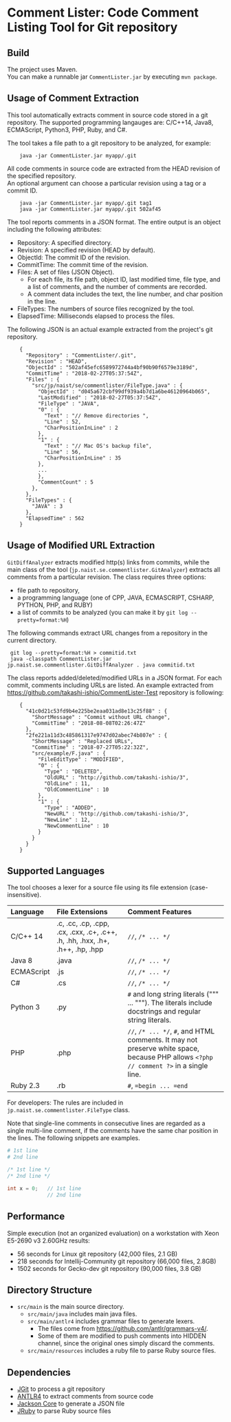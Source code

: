 # Comment Lister: Code Comment Listing Tool for Git repository

## Build

The project uses Maven.  
You can make a runnable jar `CommentLister.jar` by executing `mvn package`. 


## Usage of Comment Extraction

This tool automatically extracts comment in source code stored in a git repository.
The supported programming langauges are: C/C++14, Java8, ECMAScript, Python3, PHP, Ruby, and C#. 

The tool takes a file path to a git repository to be analyzed, for example:

        java -jar CommentLister.jar myapp/.git

All code comments in source code are extracted from the HEAD revision of the specified repository.  
An optional argument can choose a particular revision using a tag or a commit ID.

        java -jar CommentLister.jar myapp/.git tag1
        java -jar CommentLister.jar myapp/.git 502af45

The tool reports comments in a JSON format.
The entire output is an object including the following attributes:
 - Repository: A specified directory.
 - Revision: A specified revision (HEAD by default).
 - ObjectId: The commit ID of the revision.
 - CommitTime: The commit time of the revision.
 - Files: A set of files (JSON Object). 
   - For each file, its file path, object ID, last modified time, file type, and a list of comments, and the number of comments are recorded.
   - A comment data includes the text, the line number, and char position in the line.
 - FileTypes: The numbers of source files recognized by the tool.
 - ElapsedTime: Milliseconds elapsed to process the files. 

The following JSON is an actual example extracted from the project's git repository.

        {
          "Repository" : "CommentLister/.git",
          "Revision" : "HEAD",
          "ObjectId" : "502af45efc6589972744a4bf90b90f6579e3189d",
          "CommitTime" : "2018-02-27T05:37:54Z",
          "Files" : {
            "src/jp/naist/se/commentlister/FileType.java" : {
              "ObjectId" : "d045a672cbf99df939a4b7d1a6be46120964b065",
              "LastModified" : "2018-02-27T05:37:54Z",
              "FileType" : "JAVA",
              "0" : {
                "Text" : "// Remove directories ",
                "Line" : 52,
                "CharPositionInLine" : 2
              },
              "1" : {
                "Text" : "// Mac OS's backup file",
                "Line" : 56,
                "CharPositionInLine" : 35
              },
              ...
              },
              "CommentCount" : 5
            },
          },
          "FileTypes" : {
            "JAVA" : 3
          },
          "ElapsedTime" : 562
        }



## Usage of Modified URL Extraction 

`GitDiffAnalyzer` extracts modified http(s) links from commits, while the main class of the tool (`jp.naist.se.commentlister.GitAnalyzer`) extracts all comments from a particular revision. 
The class requires three options: 
 - file path to repository, 
 - a programming language (one of CPP, JAVA, ECMASCRIPT, CSHARP, PYTHON, PHP, and RUBY)
 - a list of commits to be analyzed (you can make it by `git log --pretty=format:%H`)

The following commands extract URL changes from a repository in the current directory.

     git log --pretty=format:%H > commitid.txt
     java -classpath CommentLister.jar jp.naist.se.commentlister.GitDiffAnalyzer . java commitid.txt

The class reports added/deleted/modified URLs in a JSON format.
For each commit, comments including URLs are listed. 
An example extracted from <https://github.com/takashi-ishio/CommentLister-Test> repository is following: 

        {
          "41c0d21c53fd9b4e225be2eaa031ad8e13c25f88" : {
            "ShortMessage" : "Commit without URL change",
            "CommitTime" : "2018-08-08T02:26:47Z"
          },
          "2fe221a11d3c485861317e9747d02abec74b807e" : {
            "ShortMessage" : "Replaced URLs",
            "CommitTime" : "2018-07-27T05:22:32Z",
            "src/example/F.java" : {
              "FileEditType" : "MODIFIED",
              "0" : {
                "Type" : "DELETED",
                "OldURL" : "http://github.com/takashi-ishio/3",
                "OldLine" : 11,
                "OldCommentLine" : 10
              },
              "1" : {
                "Type" : "ADDED",
                "NewURL" : "http://github.com/takashi-ishio/3",
                "NewLine" : 12,
                "NewCommentLine" : 10
              }
            }
          }
        }



## Supported Languages

The tool chooses a lexer for a source file using its file extension (case-insensitive).

|Language|File Extensions|Comment Features|
|:-------|:--------------|:---------------|
|C/C++ 14|.c, .cc, .cp, .cpp, .cx, .cxx, .c+, .c++, .h, .hh, .hxx, .h+, .h++, .hp, .hpp|`//`, `/* ... */`|
|Java 8|.java|`//`, `/* ... */`|
|ECMAScript|.js|`//`, `/* ... */`|
|C#|.cs|`//`, `/* ... */`|
|Python 3|.py|`#` and long string literals (""" ... """). The literals include docstrings and regular string literals.|
|PHP|.php|`//`, `/* ... */`, `#`, and HTML comments. It may not preserve white space, because PHP allows `<?php // comment ?>` in a single line.|
|Ruby 2.3|.rb|`#`, `=begin ... =end`|

For developers: The rules are included in `jp.naist.se.commentlister.FileType` class.

Note that single-line comments in consecutive lines are regarded as a single multi-line comment, if the comments have the same char position in the lines. The following snippets are examples.

```Ruby
# 1st line
# 2nd line
```

```c++
/* 1st line */
/* 2nd line */
```

```c++
int x = 0;   // 1st line
             // 2nd line
```


## Performance

Simple execution (not an organized evaluation) on a workstation with Xeon E5-2690 v3 2.60GHz results:
 - 56 seconds for Linux git repository (42,000 files, 2.1 GB)
 - 218 seconds for Intellij-Community git repository (66,000 files, 2.8GB)
 - 1502 seconds for Gecko-dev git repository (90,000 files, 3.8 GB)


## Directory Structure

  - `src/main` is the main source directory.
    - `src/main/java` includes main java files.
    - `src/main/antlr4` includes grammar files to generate lexers.  
      - The files come from https://github.com/antlr/grammars-v4/. 
      - Some of them are modified to push comments into HIDDEN channel, since the original ones simply discard the comments.  
    - `src/main/resources` includes a ruby file to parse Ruby source files.     

## Dependencies

 - [JGit](https://www.eclipse.org/jgit/) to process a git repository
 - [ANTLR4](http://www.antlr.org/index.html) to extract comments from source code
 - [Jackson Core](https://github.com/FasterXML/jackson-core) to generate a JSON file
 - [JRuby](http://jruby.org/) to parse Ruby source files
